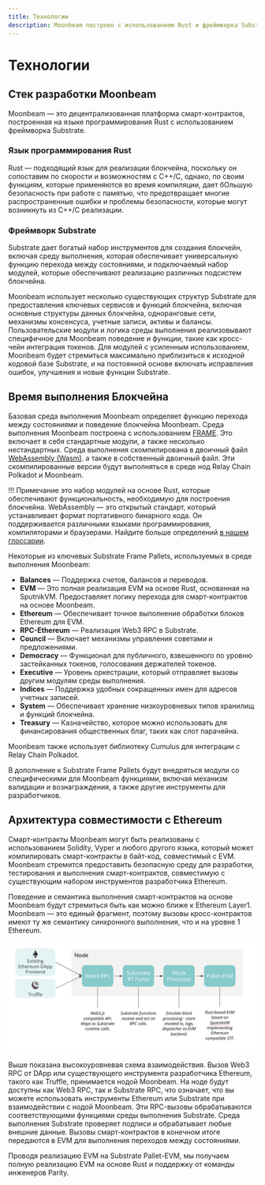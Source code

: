 ```yaml
---
title: Технологии
description: Moonbeam построен с использованием Rust и фреймворка Substrate, что дает богатые инструменты для реализации, но также допускает детализацию и оптимизацию.
---
```


# Технологии

## Стек разработки Moonbeam

Moonbeam — это децентрализованная платформа смарт-контрактов, построенная на языке программирования Rust с использованием фреймворка Substrate.  

### Язык программирования Rust

Rust — подходящий язык для реализации блокчейна, поскольку он сопоставим по скорости и возможностям с C++/С, однако, по своим функциям, которые применяются во время компиляции, дает бОльшую безопасность при работе с памятью, что предотвращает многие распространенные ошибки и проблемы безопасности, которые могут возникнуть из C++/С реализации.

### Фреймворк Substrate

Substrate дает богатый набор инструментов для создания блокчейн, включая среду выполнения, которая обеспечивает универсальную функцию перехода между состояниями, и подключаемый набор модулей, которые обеспечивают реализацию различных подсистем блокчейна.

Moonbeam использует несколько существующих структур Substrate для предоставления ключевых сервисов и функций блокчейна, включая основные структуры данных блокчейна, одноранговые сети, механизмы консенсуса, учетные записи, активы и балансы. Пользовательские модули и логика среды выполнения реализовывают специфичное для Moonbeam поведение и функции, такие как кросс-чейн интеграция токенов. Для модулей с усиленным использованием, Moonbeam будет стремиться максимально приблизиться к исходной кодовой базе Substrate, и на постоянной основе включать исправления ошибок, улучшения и новые функции Substrate.

## Время выполнения Блокчейна

Базовая среда выполнения Moonbeam определяет функцию перехода между состояниями и поведение блокчейна Moonbeam. Среда выполнения Moonbeam построена с использованием  [FRAME](/resources/glossary/#substrate-frame-pallets). Это включает в себя стандартные модули, а также несколько нестандартных. Среда выполнения скомпилирована в двоичный файл [WebAssembly (Wasm)](/resources/glossary/#webassemblywasm). а также в собственный двоичный файл. Эти скомпилированные версии будут выполняться в среде нод Relay Chain Polkadot и Moonbeam.  

!!! Примечание
    это набор модулей на основе Rust, которые обеспечивают функциональность, необходимую для построения блокчейна. WebAssembly — это открытый стандарт, который устанавливает формат портативного бинарного кода. Он поддерживается различными языками программирования, компиляторами и браузерами. Найдите больше определений [в нашем глоссарии](/resources/glossary/).

Некоторые из ключевых Substrate Frame Pallets, используемых в среде выполнения Moonbeam:

 - **Balances** — Поддержка счетов, балансов и переводов.
 - **EVM** — Это полная реализация EVM на основе Rust, основанная на SputnikVM. Предоставляет логику перехода для смарт-контрактов на основе Moonbeam.
 - **Ethereum** — Обеспечивает точное выполнение обработки блоков Ethereum для EVM.
 - **RPC-Ethereum** — Реализация Web3 RPC в Substrate.
 - **Council** — Включает механизмы управления советами и предложениями.
 - **Democracy** — Функционал для публичного, взвешенного по уровню застейканных токенов, голосования держателей токенов.
 - **Executive** — Уровень оркестрации, который отправляет вызовы другим модулям среды выполнения.
 - **Indices** — Поддержка удобных сокращенных имен для адресов учетных записей.
 - **System** — Обеспечивает хранение низкоуровневых типов хранилищ и функций блокчейна.
 - **Treasury** — Казначейство, которое можно использовать для финансирования общественных благ, таких как слот парачейна.

Moonbeam также использует библиотеку Cumulus для интеграции с Relay Chain Polkadot.

В дополнение к Substrate Frame Pallets будут внедряться модули со специфическими для Moonbeam функциями, включая механизм валидации и вознаграждения, а также другие инструменты для разработчиков.

## Архитектура совместимости с Ethereum

Смарт-контракты Moonbeam могут быть реализованы с использованием Solidity, Vyper и любого другого языка, который может компилировать смарт-контракты в байт-код, совместимый с EVM. Moonbeam стремится предоставить безопасную среду для разработки, тестирования и выполнения смарт-контрактов, совместимую с существующим набором инструментов разработчика Ethereum.  

Поведение и семантика выполнения смарт-контрактов на основе Moonbeam будут стремиться быть как можно ближе к Ethereum Layer1. Moonbeam — это единый фрагмент, поэтому вызовы кросс-контрактов имеют ту же семантику синхронного выполнения, что и на уровне 1 Ethereum.

![Диаграмма, показывающая взаимодействие, ставшее возможным благодаря совместимости Moonbeam с Ethereum](/images/technology-diagram.png)

Выше показана высокоуровневая схема взаимодействия. Вызов Web3 RPC от DApp или существующего инструмента разработчика Ethereum, такого как Truffle, принимается нодой Moonbeam. На ноде будут доступны как Web3 RPC, так и Substrate RPC, что означает, что вы можете использовать инструменты Ethereum или Substrate при взаимодействии с нодой Moonbeam. Эти RPC-вызовы обрабатываются соответствующими функциями среды выполнения Substrate. Среда выполнения Substrate проверяет подписи и обрабатывает любые внешние данные. Вызовы смарт-контрактов в конечном итоге передаются в EVM для выполнения переходов между состояниями.

Проводя реализацию EVM на Substrate Pallet-EVM, мы получаем полную реализацию EVM на основе Rust и поддержку от команды инженеров Parity.
